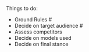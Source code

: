 Things to do:

- Ground Rules #
- Decide on target audience #
- Assess competitors
- Decide on models used
- Decide on final stance
